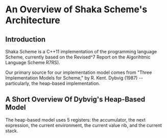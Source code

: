 #  An Overview of Shaka Scheme's Architecture

## Introduction

Shaka Scheme is a C++11 implementation of the programming 
language Scheme, currently based on the Revised^7 Report on the Algorihtmic 
Language Scheme R7RS).

Our primary source for our implementation model comes from 
"Three Implementation Models for Scheme," by R. Kent. Dybvig (1987) -- 
particularly, the heap-based implementation.

## A Short Overview Of Dybvig's Heap-Based Model

The heap-based model uses 5 registers: the accumulator, the 
next expression, the current environment, the current value rib, and the 
current stack.


